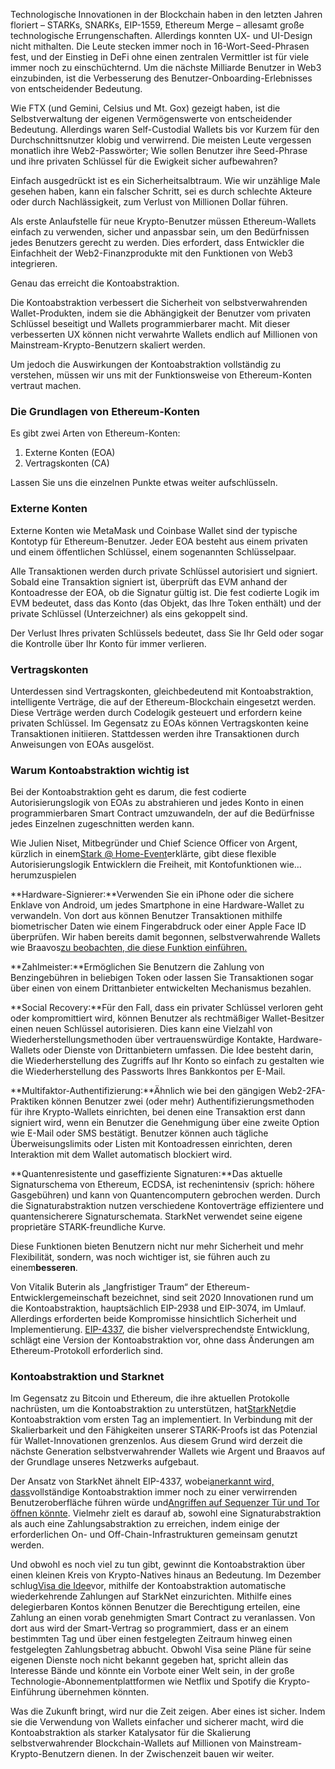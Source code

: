 Technologische Innovationen in der Blockchain haben in den letzten Jahren floriert – STARKs, SNARKs, EIP-1559, Ethereum Merge – allesamt große technologische Errungenschaften. Allerdings konnten UX- und UI-Design nicht mithalten. Die Leute stecken immer noch in 16-Wort-Seed-Phrasen fest, und der Einstieg in DeFi ohne einen zentralen Vermittler ist für viele immer noch zu einschüchternd. Um die nächste Milliarde Benutzer in Web3 einzubinden, ist die Verbesserung des Benutzer-Onboarding-Erlebnisses von entscheidender Bedeutung.

Wie FTX (und Gemini, Celsius und Mt. Gox) gezeigt haben, ist die Selbstverwaltung der eigenen Vermögenswerte von entscheidender Bedeutung. Allerdings waren Self-Custodial Wallets bis vor Kurzem für den Durchschnittsnutzer klobig und verwirrend. Die meisten Leute vergessen monatlich ihre Web2-Passwörter; Wie sollen Benutzer ihre Seed-Phrase und ihre privaten Schlüssel für die Ewigkeit sicher aufbewahren?

Einfach ausgedrückt ist es ein Sicherheitsalbtraum. Wie wir unzählige Male gesehen haben, kann ein falscher Schritt, sei es durch schlechte Akteure oder durch Nachlässigkeit, zum Verlust von Millionen Dollar führen.

Als erste Anlaufstelle für neue Krypto-Benutzer müssen Ethereum-Wallets einfach zu verwenden, sicher und anpassbar sein, um den Bedürfnissen jedes Benutzers gerecht zu werden. Dies erfordert, dass Entwickler die Einfachheit der Web2-Finanzprodukte mit den Funktionen von Web3 integrieren.

Genau das erreicht die Kontoabstraktion.

Die Kontoabstraktion verbessert die Sicherheit von selbstverwahrenden Wallet-Produkten, indem sie die Abhängigkeit der Benutzer vom privaten Schlüssel beseitigt und Wallets programmierbarer macht. Mit dieser verbesserten UX können nicht verwahrte Wallets endlich auf Millionen von Mainstream-Krypto-Benutzern skaliert werden.

Um jedoch die Auswirkungen der Kontoabstraktion vollständig zu verstehen, müssen wir uns mit der Funktionsweise von Ethereum-Konten vertraut machen.

### Die Grundlagen von Ethereum-Konten

Es gibt zwei Arten von Ethereum-Konten:

1. Externe Konten (EOA)
2. Vertragskonten (CA)

Lassen Sie uns die einzelnen Punkte etwas weiter aufschlüsseln.

### Externe Konten

Externe Konten wie MetaMask und Coinbase Wallet sind der typische Kontotyp für Ethereum-Benutzer. Jeder EOA besteht aus einem privaten und einem öffentlichen Schlüssel, einem sogenannten Schlüsselpaar.

Alle Transaktionen werden durch private Schlüssel autorisiert und signiert. Sobald eine Transaktion signiert ist, überprüft das EVM anhand der Kontoadresse der EOA, ob die Signatur gültig ist. Die fest codierte Logik im EVM bedeutet, dass das Konto (das Objekt, das Ihre Token enthält) und der private Schlüssel (Unterzeichner) als eins gekoppelt sind.

Der Verlust Ihres privaten Schlüssels bedeutet, dass Sie Ihr Geld oder sogar die Kontrolle über Ihr Konto für immer verlieren.

### Vertragskonten

Unterdessen sind Vertragskonten, gleichbedeutend mit Kontoabstraktion, intelligente Verträge, die auf der Ethereum-Blockchain eingesetzt werden. Diese Verträge werden durch Codelogik gesteuert und erfordern keine privaten Schlüssel. Im Gegensatz zu EOAs können Vertragskonten keine Transaktionen initiieren. Stattdessen werden ihre Transaktionen durch Anweisungen von EOAs ausgelöst.

### Warum Kontoabstraktion wichtig ist

Bei der Kontoabstraktion geht es darum, die fest codierte Autorisierungslogik von EOAs zu abstrahieren und jedes Konto in einen programmierbaren Smart Contract umzuwandeln, der auf die Bedürfnisse jedes Einzelnen zugeschnitten werden kann.

Wie Julien Niset, Mitbegründer und Chief Science Officer von Argent, kürzlich in einem[Stark @ Home-Event](https://www.crowdcast.io/e/7olimxqv)erklärte, gibt diese flexible Autorisierungslogik Entwicklern die Freiheit, mit Kontofunktionen wie…herumzuspielen

**Hardware-Signierer:**Verwenden Sie ein iPhone oder die sichere Enklave von Android, um jedes Smartphone in eine Hardware-Wallet zu verwandeln. Von dort aus können Benutzer Transaktionen mithilfe biometrischer Daten wie einem Fingerabdruck oder einer Apple Face ID überprüfen. Wir haben bereits damit begonnen, selbstverwahrende Wallets wie Braavos[zu beobachten, die diese Funktion einführen.](https://medium.com/@braavos_starknet_wallet/hardware-signer-the-last-innovation-for-wallet-crypto-everyday-users-7e1974f93944)

**Zahlmeister:**Ermöglichen Sie Benutzern die Zahlung von Benzingebühren in beliebigen Token oder lassen Sie Transaktionen sogar über einen von einem Drittanbieter entwickelten Mechanismus bezahlen.

**Social Recovery:**Für den Fall, dass ein privater Schlüssel verloren geht oder kompromittiert wird, können Benutzer als rechtmäßiger Wallet-Besitzer einen neuen Schlüssel autorisieren. Dies kann eine Vielzahl von Wiederherstellungsmethoden über vertrauenswürdige Kontakte, Hardware-Wallets oder Dienste von Drittanbietern umfassen. Die Idee besteht darin, die Wiederherstellung des Zugriffs auf Ihr Konto so einfach zu gestalten wie die Wiederherstellung des Passworts Ihres Bankkontos per E-Mail.

**Multifaktor-Authentifizierung:**Ähnlich wie bei den gängigen Web2-2FA-Praktiken können Benutzer zwei (oder mehr) Authentifizierungsmethoden für ihre Krypto-Wallets einrichten, bei denen eine Transaktion erst dann signiert wird, wenn ein Benutzer die Genehmigung über eine zweite Option wie E-Mail oder SMS bestätigt. Benutzer können auch tägliche Überweisungslimits oder Listen mit Kontoadressen einrichten, deren Interaktion mit dem Wallet automatisch blockiert wird.

**Quantenresistente und gaseffiziente Signaturen:**Das aktuelle Signaturschema von Ethereum, ECDSA, ist rechenintensiv (sprich: höhere Gasgebühren) und kann von Quantencomputern gebrochen werden. Durch die Signaturabstraktion nutzen verschiedene Kontoverträge effizientere und quantensicherere Signaturschemata. StarkNet verwendet seine eigene proprietäre STARK-freundliche Kurve.

Diese Funktionen bieten Benutzern nicht nur mehr Sicherheit und mehr Flexibilität, sondern, was noch wichtiger ist, sie führen auch zu einem**besseren**.

Von Vitalik Buterin als „langfristiger Traum“ der Ethereum-Entwicklergemeinschaft bezeichnet, sind seit 2020 Innovationen rund um die Kontoabstraktion, hauptsächlich EIP-2938 und EIP-3074, im Umlauf. Allerdings erforderten beide Kompromisse hinsichtlich Sicherheit und Implementierung. [EIP-4337](https://github.com/ethereum/EIPs/blob/3fd65b1a782912bfc18cb975c62c55f733c7c96e/EIPS/eip-4337.md), die bisher vielversprechendste Entwicklung, schlägt eine Version der Kontoabstraktion vor, ohne dass Änderungen am Ethereum-Protokoll erforderlich sind.

### **Kontoabstraktion und Starknet**

Im Gegensatz zu Bitcoin und Ethereum, die ihre aktuellen Protokolle nachrüsten, um die Kontoabstraktion zu unterstützen, hat[StarkNet](https://starkware.co/starknet/)die Kontoabstraktion vom ersten Tag an implementiert. In Verbindung mit der Skalierbarkeit und den Fähigkeiten unserer STARK-Proofs ist das Potenzial für Wallet-Innovationen grenzenlos. Aus diesem Grund wird derzeit die nächste Generation selbstverwahrender Wallets wie Argent und Braavos auf der Grundlage unseres Netzwerks aufgebaut.

Der Ansatz von StarkNet ähnelt EIP-4337, wobei[anerkannt wird, dass](https://community.starknet.io/t/starknet-account-abstraction-model-part-1/781)vollständige Kontoabstraktion immer noch zu einer verwirrenden Benutzeroberfläche führen würde und[Angriffen auf Sequenzer Tür und Tor öffnen könnte](https://github.com/ethereum/EIPs/blob/master/EIPS/eip-4337.md#rationale). Vielmehr zielt es darauf ab, sowohl eine Signaturabstraktion als auch eine Zahlungsabstraktion zu erreichen, indem einige der erforderlichen On- und Off-Chain-Infrastrukturen gemeinsam genutzt werden.

Und obwohl es noch viel zu tun gibt, gewinnt die Kontoabstraktion über einen kleinen Kreis von Krypto-Natives hinaus an Bedeutung. Im Dezember schlug[Visa die Idee](https://www.coindesk.com/tech/2023/01/11/ethereum-upgrade-could-make-it-harder-to-lose-all-your-crypto/)vor, mithilfe der Kontoabstraktion automatische wiederkehrende Zahlungen auf StarkNet einzurichten. Mithilfe eines delegierbaren Kontos können Benutzer die Berechtigung erteilen, eine Zahlung an einen vorab genehmigten Smart Contract zu veranlassen. Von dort aus wird der Smart-Vertrag so programmiert, dass er an einem bestimmten Tag und über einen festgelegten Zeitraum hinweg einen festgelegten Zahlungsbetrag abbucht. Obwohl Visa seine Pläne für seine eigenen Dienste noch nicht bekannt gegeben hat, spricht allein das Interesse Bände und könnte ein Vorbote einer Welt sein, in der große Technologie-Abonnementplattformen wie Netflix und Spotify die Krypto-Einführung übernehmen könnten.

Was die Zukunft bringt, wird nur die Zeit zeigen. Aber eines ist sicher. Indem sie die Verwendung von Wallets einfacher und sicherer macht, wird die Kontoabstraktion als starker Katalysator für die Skalierung selbstverwahrender Blockchain-Wallets auf Millionen von Mainstream-Krypto-Benutzern dienen. In der Zwischenzeit bauen wir weiter.
